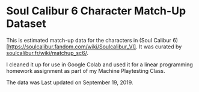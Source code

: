 # Soul Calibur 6 Character Match-Up Dataset

This is estimated match-up data for the characters
in (Soul Calibur 6)[https://soulcalibur.fandom.com/wiki/Soulcalibur_VI].
It was curated by [soulcalibur.fr/wiki/matchup_sc6/](http://soulcalibur.fr/wiki/matchup_sc6/).

I cleaned it up for use in Google Colab and used it for a
linear programming homework assignment as part of my Machine Playtesting Class.

The data was Last updated on September 19, 2019.
